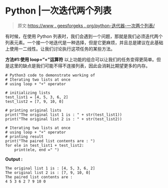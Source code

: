 # Python |一次迭代两个列表

> 原文:[https://www . geesforgeks . org/python-迭代器-一次两个列表/](https://www.geeksforgeeks.org/python-iterating-two-lists-at-once/)

有时候，在使用 Python 列表时，我们会遇到一个问题，那就是我们必须迭代两个列表元素。一个接一个地迭代是一种选择，但是它更麻烦，并且总是建议在此基础上使用一二线性。让我们讨论执行这项任务的某些方法。

**方法#1:使用 loop+“+”运算符**
以上功能的组合可以让我们的任务变得更简单。但是这里的缺点是我们可能不得不连接列表，因此会消耗比期望更多的内存。

```
# Python3 code to demonstrate working of
# Iterating two lists at once
# using loop + "+" operator

# initializing lists
test_list1 = [4, 5, 3, 6, 2]
test_list2 = [7, 9, 10, 0]

# printing original lists
print("The original list 1 is : " + str(test_list1))
print("The original list 2 is : " + str(test_list2))

# Iterating two lists at once
# using loop + "+" operator
# printing result 
print("The paired list contents are : ")
for ele in test_list1 + test_list2:
    print(ele, end =" ")
```

**Output :**

```
The original list 1 is : [4, 5, 3, 6, 2]
The original list 2 is : [7, 9, 10, 0]
The paired list contents are : 
4 5 3 6 2 7 9 10 0 

```